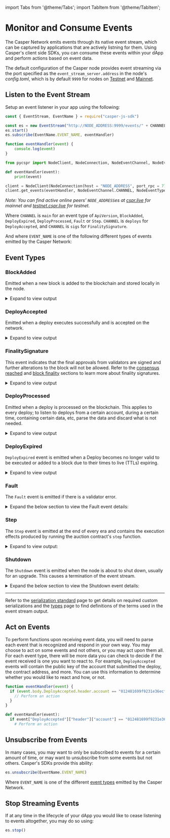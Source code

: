 import Tabs from '@theme/Tabs'; import TabItem from '@theme/TabItem';

# Monitor and Consume Events

The Casper Network emits events through its native event stream, which can be captured by applications that are actively listning for them. Using Casper's client side SDKs, you can consume these events within your dApp and perform actions based on event data.

The default configuration of the Casper node provides event streaming via the port specified as the `event_stream_server.address` in the node's *config.toml*, which is by default `9999` for nodes on [Testnet](https://testnet.cspr.live/tools/peers) and [Mainnet](https://cspr.live/tools/peers). 

## Listen to the Event Stream

Setup an event listener in your app using the following:

<Tabs>

<TabItem value="js" label="JavaScript">

```javascript
const { EventStream, EventName } = require("casper-js-sdk")

const es = new EventStream("http://NODE_ADDRESS:9999/events/" + CHANNEL)
es.start()
es.subscribe(EventName.EVENT_NAME, eventHandler)

function eventHandler(event) {
    console.log(event)
}
```

</TabItem>

<TabItem value="python" label="Python">

```python
from pycspr import NodeClient, NodeConnection, NodeEventChannel, NodeEventType

def eventHandler(event):
    print(event)

client = NodeClient(NodeConnection(host = "NODE_ADDRESS", port_rpc = 7777))
client.get_events(eventHandler, NodeEventChannel.CHANNEL, NodeEventType.EVENT_NAME)
```

</TabItem>

</Tabs>

*Note: You can find active online peers' `NODE_ADDRESS`es at [cspr.live](https://cspr.live/tools/peers) for mainnet and [testnet.cspr.live](https://testnet.cspr.live/tools/peers) for testnet.*

Where `CHANNEL` is `main` for an event type of `ApiVersion`, `BlockAdded`, `DeployExpired`, `DeployProcessed`, `Fault` or `Step`. `CHANNEL` is `deploys` for `DeployAccepted`, and `CHANNEL` is `sigs` for `FinalitySignature`.

And where `EVENT_NAME` is one of the following different types of events emitted by the Casper Network:

## Event Types

### BlockAdded

Emitted when a new block is added to the blockchain and stored locally in the node.

<details>
<summary>Expand to view output</summary>

```json
{
  "BlockAdded": {
    "block_hash": "62ddf902e9b6988b978413e2a9a2c6c95f8e1ddf452afd8e8a68f0ac22bf391a",
    "block": {
      "hash": "62ddf105e9b6988b378413e2a9a2c6c95f8e1ddf458afd8e8268f0ac72bfe91a",
      "header": {
        "parent_hash": "ed11ac2117edb9c5b26cf0cde318a807fd68e76206855a70429012ef16b557f5",
        "state_root_hash": "3c1ad31757ae40f934de4825a818274e0c246d304c661daf656e22b65174ad66",
        "body_hash": "eb2344f37193395bbc83587e498bc12ad5f0019055abcfa4c3b989d382a7969a",
        "random_bit": true,
        "accumulated_seed": "b8b671530f2221c8fdf201083f43c51e215e2f6ffcbe2d63238a2779eb177922",
        "era_end": null,
        "timestamp": "2023-01-01T09:55:25.312Z",
        "era_id": 8426,
        "height": 1566677,
        "protocol_version": "1.4.13"
      },
      "body": {
        "proposer": "010e5669b0f0545e2b32bc66363b9d3d4390fca56bf52305f1411b7fa12ca311c7",
        "deploy_hashes": [],
        "transfer_hashes": []
      },
      "proofs": []
    }
  }
}
```

- [block_hash](../../concepts/serialization-standard.md#block-hash)

  The cryptographic hash that is used to identify a block.

- [block](../../concepts/serialization-standard.md#serialization-standard-block)

  The JSON representation of the block.

- [proposer](../../concepts/serialization-standard.md#body)

  The validator selected to propose the block.

</details>

### DeployAccepted

Emitted when a deploy executes successfully and is accepted on the network.

<details>
<summary>Expand to view output</summary>

```json
{
  "DeployAccepted": {
    "hash": "db84ba229ea37716230ac9874f66c0f12b9731d8d42f28060e481ef3d7263ead",
    "header": {
      "account": "012481699f9231e36ecf002675cd7186b48e6a735d10ec1b30f587ca716937752c",
      "timestamp": "2023-01-01T20:22:45.383Z",
      "ttl": "30m",
      "gas_price": 1,
      "body_hash": "8a377b07a01ac23905b2e416ff388508301feffbb9bdf275c59f87be1e9d0de5",
      "dependencies": [],
      "chain_name": "casper-test"
    },
    "payment": {
      "ModuleBytes": {
        "module_bytes": "",
        "args": [
          [
            "amount",
            {
              "cl_type": "U512",
              "bytes": "040008af2f",
              "parsed": "800000000"
            }
          ]
        ]
      }
    },
    "session": {
      "StoredContractByHash": {
        "hash": "1040f40d06f0355a80149befc4b5d1f203231231d66c4903688e178c36066539",
        "entry_point": "test_entry_point",
        "args": [
          [
            "cost",
            {
              "cl_type": "U512",
              "bytes": "0500c817a804",
              "parsed": "20000000000"
            }
          ]
        ]
      }
    },
    "approvals": [
      {
        "signer": "012481699f9231e36ecf002675cd7186b48e6a735d10ec1b30f587ca716937752c",
        "signature": "01d81d4dc9504a356c23d3c161b87b39b1708cd282b59d3e44d9b999e787643ab495f168475bed8dc48d1056605e06c8ba74d96c69ae5b506c4312be8871c0c701"
      }
    ]
  }
}
```

* [hash](../../concepts/understanding-hash-types.md)

  The blake2b hash of the deploy.

* [account](../../concepts/serialization-standard.md#serialization-standard-account)

  The hexadecimal-encoded public key of the account submitting the deploy.

* [body_hash](../../concepts/understanding-hash-types.md)

  The blake2b hash of the deploy body.

* [payment](../../concepts/glossary/P.md#payment-code)

  Gas payment information.

* [session](../../concepts/session-code.md#what-is-session-code)

  The session logic defining the deploy's functionality.

* [approvals](../json-rpc/types_chain.md#approval)

  The signer's hexadecimal-encoded public key along with its signature.

</details>

### FinalitySignature

This event indicates that the final approvals from validators are signed and further alterations to the block will not be allowed. Refer to the [consensus reached](../../concepts/design/casper-design.md#consensus-reached) and [block finality](../../concepts/glossary/B.md#block-finality) sections to learn more about finality signatures.

<details>
<summary>Expand to view output</summary>

```json
{
  "FinalitySignature": {
    "block_hash": "eceed827e11f7969a7d3fe91d6fa4ce9749dd79d9f3ea26474fe2014db90e98d",
    "era_id": 8419,
    "signature": "0117087ef4b9a786e5a0ea8f198050e9de93dd94f87469b8124c346aeae5f36ad9adf80f670ee9c5887263267ed32cf932dce9b370353c596d59f91fbd57a1a205",
    "public_key": "01c375b425a36de25dc325c9182861679db2f634abcacd9ae2ee27b84ba62ac1f7"
  }
}
```

- [block_hash](../../concepts/serialization-standard.md#block-hash)

  A cryptographic hash that is used to identify a block.

- [era_id](../../concepts/serialization-standard.md#eraid)

  The period of time used to specify when specific events in a blockchain network occur.

- [signature](../../concepts/serialization-standard.md#signature)

  A serialized byte representation of the validator's signature.

- [public_key](../../concepts/serialization-standard.md#publickey)

  The hexadecimal-encoded public key of the validator.

</details>

### DeployProcessed

Emitted when a deploy is processed on the blockchain. This applies to every deploy; to listen to deploys from a certain account, during a certain time, containing certain data, etc, parse the data and discard what is not needed.

<details>
<summary>Expand to view output</summary>

```json
{
  "DeployProcessed": {
    "deploy_hash": "0f33be8f56ff23d7d503a9804675472e043830a6c17e6141dce717b4f0973c7d",
    "account": "0201cbff12155b6ae1e99d571c01d56e9e1ba0def6719a6f06bc3e4a08f30a887444",
    "timestamp": "2023-01-01T10:07:00.401Z",
    "ttl": "30m",
    "dependencies": [],
    "block_hash": "509b754648168a73e6ab67e64d4a783cf580d6fc0c7c0ec560c6650f717841e0",
    "execution_result": {
      "Success": {
        "effect": {
          "operations": [],
          "transforms": [
            {
              "key": "account-hash-a8261377ef9cf8e7411d6858801c71e28c9322e66355586549c75ab24cdd73f2",
              "transform": "Identity"
            },
          ]
        },
        "transfers": [
          "transfer-3389144d15238240f48f5966f2dc299b6b20eb19c13d834409b4d28fc50fa909"
        ],
        "cost": "100000000"
      }
    }
  }
}
```

* [deploy_hash](../../concepts/serialization-standard.md#deploy-hash)

  The cryptographic hash of a Deploy.

* [account](../../concepts/serialization-standard.md#serialization-standard-account)

  The hexadecimal-encoded public key of the account submitting the deploy.

* [timestamp](../../concepts/serialization-standard.md#timestamp)

  A timestamp type, representing a concrete moment in time.

* [dependencies](../../concepts/serialization-standard.md#deploy-header)

  A list of Deploy hashes. 

* [block_hash](../../concepts/serialization-standard.md#block-hash)

  A cryptographic hash that is used to identify a Block.

* [execution_result](../../concepts/serialization-standard.md#executionresult)

  The execution status of the deploy (Success or Failure).

</details>

### DeployExpired

`DeployExpired` event is emitted when a Deploy becomes no longer valid to be executed or added to a block due to their times to live (TTLs) expiring.

<details>
  <summary>Expand to view output</summary>

```json
{
  "DeployExpired": {
    "deploy_hash": "7ecf22fc284526d6db16fbf455f489e0a9cbf782234131c010cf3078fb9be353"
  }
}
```

* [deploy_hash](../../concepts/serialization-standard.md#deploy-hash)

  The cryptographic hash of a Deploy.

</details>

### Fault

The `Fault` event is emitted if there is a validator error.

<details>
<summary>Expand the below section to view the Fault event details:</summary>

```json
{
  "Fault": {
    "era_id": 4591448806312642600,
    "public_key": "013da85eb06279da42e28530e1116be04bfd2aa25ed8d63401ebff4d9153a609a9",
    "timestamp": "2023-01-01T01:26:58.364Z"
  }
}
```

* [era_id](../../concepts/serialization-standard.md#eraid) - The period of time used to specify when specific events in a blockchain network occur.
* [public_key](../../concepts/serialization-standard.md#publickey) - The hexadecimal-encoded public key of the validator that faulted.
* [timestamp](../../concepts/serialization-standard.md#timestamp) - A timestamp representing the moment the validator faulted.

</details>

### Step

The `Step` event is emitted at the end of every era and contains the execution effects produced by running the auction contract's `step` function.

<details>
<summary>Expand to view output:</summary>

```json 
{
  "Step": {
    "era_id": 1,
    "execution_effect": {
      "operations": [],
      "transforms": [
        {
          "key": "uref-53df18bf01396fbd1ef3a8757c7bdffc684c407d90f2cfeebff166db1d923613-000",
          "transform": "Identity"
        },
        {
          "key": "uref-f268de37fcea55f8fb1abeba8536a1cc041b2aed2691f1cf34aeaaf0ae379aa5-000",
          "transform": "Identity"
        },
        {
          "key": "bid-278e5af1ca6cddf5d5438999cb072b47f0d65e1484799f692c3c9c40304be30e",
          "transform": "Identity"
        },
        {
          "key": "bid-278e5af1ca6cddf5d5438999cb072b47f0d65e1484799f692c3c9c40304be30e",
          "transform": {
            "WriteBid": {
              "validator_public_key": "0133eaae2821f090ac3ba0eadc0a897742094c0604df72b465c41d4b773298a7b9",
              "bonding_purse": "uref-136552c255d4d737bf7e43d2be250f9f38691b9fe5d9e34446bff18d6d1cf984-007",
              "staked_amount": "1000000000000005",
              "delegation_rate": 5,
              "vesting_schedule": {
                "initial_release_timestamp_millis": 1664475057182,
                "locked_amounts": null
              },
              "delegators": {
                "012a241eaa9fa3bd6ccb0e0aaaf4658538f3540e04e2f58973614a168f2f2f813d": {
                  "delegator_public_key": "012a241eaa9fa3bd6ccb0e0aaaf4658538f3540e04e2f58973614a168f2f2f813d",
                  "staked_amount": "51312014671568117976319379",
                  "bonding_purse": "uref-c5ad00f9e6b2f2631ca647ad188187e63799a278a0a46ca25f6b4da64d556662-007",
                  "validator_public_key": "0133eaae2821f090ac3ba0eadc0a897742094c0604df72b465c41d4b773298a7b9",
                  "vesting_schedule": {
                    "initial_release_timestamp_millis": 1664475057182,
                    "locked_amounts": null
                  }
                }
              },
              "inactive": false
            }
          }
        }
      ]
    }
  }
}
```

* [era_id](../../concepts/serialization-standard.md#eraid)

  The period of time is used to specify when specific events in a blockchain network will occur.

* [execution_effect](../../concepts/serialization-standard.md#executioneffect)

  The journal of execution transforms from a single Deploy.

* [operations](../../concepts/serialization-standard.md#operation)

  Operations performed while executing a deploy.

* [transform](../../concepts/serialization-standard.md#transform)

  The actual transformation performed while executing a deploy.

</details>

### Shutdown

The `Shutdown` event is emitted when the node is about to shut down, usually for an upgrade. This causes a termination of the event stream.

<details>
<summary>Expand the below section to view the Shutdown event details:</summary>

```bash
"Shutdown"
```
* Shutdown

  The "Shutdown" text notifies the event listener that a shutdown will be occurring.

</details>

---

Refer to the [serialization standard](../../concepts/serialization-standard.md) page to get details on required custom serializations and the [types](../json-rpc/types_chain.md) page to find definitions of the terms used in the event stream output.

## Act on Events

To perform functions upon receiving event data, you will need to parse each event that is recognized and respond in your own way. You may choose to act on some events and not others, or you may act upon them all. For each event type, there will be more data you can check to decide if the event received is one you want to react to. For example, `DeployAccepted` events will contain the public key of the account that submitted the deploy, the contract address, and more. You can use this information to determine whether you would like to react and how, or not.

<Tabs>

<TabItem value="js" label="JavaScript">

```javascript
function eventHandler(event) {
  if (event.body.DeployAccepted.header.account == "012481699f9231e36ecf002675cd7186b48e6a735d10ec1b30f587ca716937752c") {
    // Perform an action
  }
}
```

</TabItem>

<TabItem value="python" label="Python">

```python
def eventHandler(event):
  if event["DeployAccepted"]["header"]["account"] == "012481699f9231e36ecf002675cd7186b48e6a735d10ec1b30f587ca716937752c":
    # Perform an action
```

</TabItem>

</Tabs>

## Unsubscribe from Events

In many cases, you may want to only be subscribed to events for a certain amount of time, or may want to unsubscribe from some events but not others. Casper's SDKs provide this ability:

<Tabs>

<TabItem value="js" label="JavaScript">

```javascript
es.unsubscribe(EventName.EVENT_NAME)
```

</TabItem>

</Tabs>

Where `EVENT_NAME` is one of the different [event types](#event-types) emitted by the Casper Network.

## Stop Streaming Events

If at any time in the lifecycle of your dApp you would like to cease listening to events altogether, you may do so using:

<Tabs>

<TabItem value="js" label="JavaScript">

```javascript
es.stop()
```

</TabItem>

</Tabs>